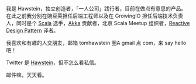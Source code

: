 我是 Hawstein，独立创造者，「一人公司」践行者，目前在做点有意思的产品。在此之前我分别在豌豆荚担任后端工程师以及在 GrowingIO 担任后端技术负责人，同时是个 [Scala](https://www.scala-lang.org/) 选手，[Akka](https://akka.io/) 贡献者，北京 Scala Meetup 组织者，[Reactive Design Pattern](https://item.jd.com/12518824.html) 译者。

我喜欢和有趣的人交朋友，邮箱 tomhawstein 圈A gmail 点 com，来 say hello 吧！

Twitter 是 [Hawstein](https://twitter.com/hawstein)，但不怎么看私信。

邮件嘛，天天看。
